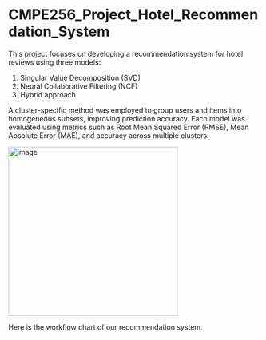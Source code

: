 # CMPE256_Project_Hotel_Recommendation_System
  This project focuses on developing a recommendation system for hotel reviews using three models: 
1. Singular Value Decomposition (SVD)
2. Neural Collaborative Filtering (NCF)
3. Hybrid approach

A cluster-specific method was employed to group users and items into homogeneous subsets, improving prediction accuracy. Each model was evaluated using metrics such as Root Mean Squared Error (RMSE), Mean Absolute Error (MAE), and accuracy across multiple clusters. 

<img width="339" alt="image" src="https://github.com/user-attachments/assets/36acd31c-82cb-43a2-b211-5790ac570fed">

Here is the workflow chart of our recommendation system.
